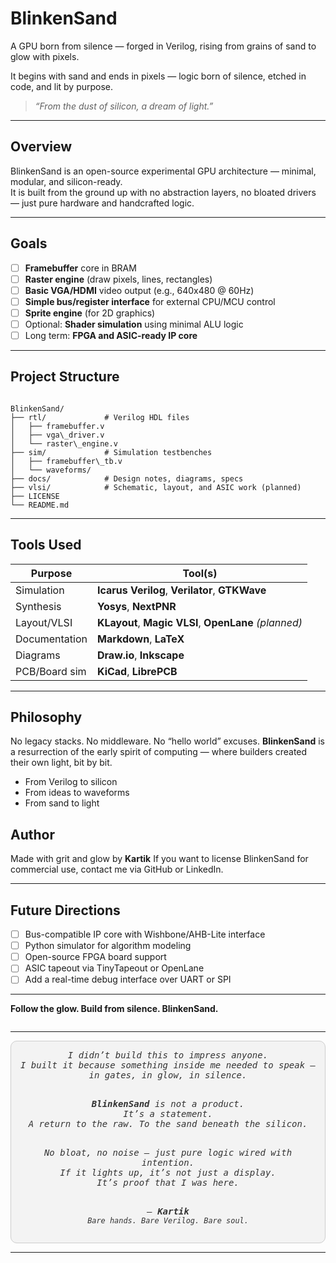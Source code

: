 # BlinkenSand
A GPU born from silence — forged in Verilog, rising from grains of sand to glow with pixels.


It begins with sand and ends in pixels — logic born of silence, etched in code, and lit by purpose.

> _“From the dust of silicon, a dream of light.”_

---

## Overview

BlinkenSand is an open-source experimental GPU architecture — minimal, modular, and silicon-ready.  
It is built from the ground up with no abstraction layers, no bloated drivers — just pure hardware and handcrafted logic.

---

## Goals

- [ ] **Framebuffer** core in BRAM
- [ ] **Raster engine** (draw pixels, lines, rectangles)
- [ ] **Basic VGA/HDMI** video output (e.g., 640x480 @ 60Hz)
- [ ] **Simple bus/register interface** for external CPU/MCU control
- [ ] **Sprite engine** (for 2D graphics)
- [ ] Optional: **Shader simulation** using minimal ALU logic
- [ ] Long term: **FPGA and ASIC-ready IP core**

---

## Project Structure

```

BlinkenSand/
├── rtl/             # Verilog HDL files
│   ├── framebuffer.v
│   ├── vga\_driver.v
│   └── raster\_engine.v
├── sim/             # Simulation testbenches
│   ├── framebuffer\_tb.v
│   └── waveforms/
├── docs/            # Design notes, diagrams, specs
├── vlsi/            # Schematic, layout, and ASIC work (planned)
├── LICENSE
└── README.md

````

----

## Tools Used

| Purpose        | Tool(s)                                               |
|----------------|-------------------------------------------------------|
| Simulation     | **Icarus Verilog**, **Verilator**, **GTKWave**        |
| Synthesis      | **Yosys**, **NextPNR**                                |
| Layout/VLSI    | **KLayout**, **Magic VLSI**, **OpenLane** *(planned)* |
| Documentation  | **Markdown**, **LaTeX**                               |
| Diagrams       | **Draw.io**, **Inkscape**                             |
| PCB/Board sim  | **KiCad**, **LibrePCB**                               |

----

## Philosophy

No legacy stacks. No middleware. No “hello world” excuses.
**BlinkenSand** is a resurrection of the early spirit of computing — where builders created their own light, bit by bit.

* From Verilog to silicon
* From ideas to waveforms
* From sand to light


## Author

Made with grit and glow by **Kartik**
If you want to license BlinkenSand for commercial use, contact me via GitHub or LinkedIn.

---

## Future Directions

* [ ] Bus-compatible IP core with Wishbone/AHB-Lite interface
* [ ] Python simulator for algorithm modeling
* [ ] Open-source FPGA board support
* [ ] ASIC tapeout via TinyTapeout or OpenLane
* [ ] Add a real-time debug interface over UART or SPI

---

**Follow the glow. Build from silence. BlinkenSand.**

```

````

---

<div align="center" style="padding: 1em; background-color: #f3f3f3; border: 1px solid #ccc; border-radius: 10px; font-family: monospace; color: #333;">

<i>
I didn’t build this to impress anyone. <br>
I built it because something inside me needed to speak — <br>
in gates, in glow, in silence. <br><br>

<strong>BlinkenSand</strong> is not a product. <br>
It’s a statement. <br>
A return to the raw. To the sand beneath the silicon. <br><br>

No bloat, no noise — just pure logic wired with intention. <br>
If it lights up, it’s not just a display. <br>
It’s proof that I was here. <br><br>

— <b>Kartik</b><br>
<code>Bare hands. Bare Verilog. Bare soul.</code>
</i>

</div>

---

